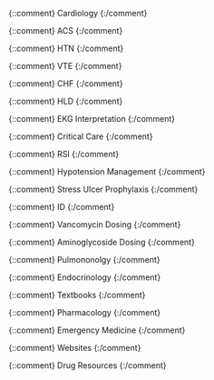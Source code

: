 
{::comment}
Cardiology
{:/comment}

{::comment}
ACS
{:/comment}

[^amsterdam2014]: Amsterdam EA, Wenger NK, Brindis RG, et al. 2014 AHA/ACC Guideline for the Management of Patients With Non–ST-Elevation Acute Coronary Syndromes. Journal of the American College of Cardiology. 2014;64(24):e139-e228. doi:10.1016/j.jacc.2014.09.017

[^ogara2013]: O’Gara PT, Kushner FG, Ascheim DD, et al. 2013 ACCF/AHA Guideline for the Management of ST-Elevation Myocardial Infarction. *Journal of the American College of Cardiology*. 2013;61(4):e78-e140. doi:[10.1016/j.jacc.2012.11.019](https://doi.org/10.1016/j.jacc.2012.11.019)

[^driver2017]: Driver BE, Khalil A, Henry T, Kazmi F, Adil A, Smith SW. A new 4-variable formula to differentiate normal variant ST segment elevation in V2-V4 (early repolarization) from subtle left anterior descending coronary occlusion - Adding QRS amplitude of V2 improves the model. *Journal of Electrocardiology*. 2017;50(5):561-569. doi:[10.1016/j.jelectrocard.2017.04.005](https://doi.org/10.1016/j.jelectrocard.2017.04.005)

[^levine2016]: Levine GN, Bates ER, Bittl JA, et al. 2016 ACC/AHA Guideline Focused Update on Duration of Dual Antiplatelet Therapy in Patients With Coronary Artery Disease. *Journal of the American College of Cardiology*. 2016;68(10):1082-1115. doi:[10.1016/j.jacc.2016.03.513](https://doi.org/10.1016/j.jacc.2016.03.513)

[^smith2012]: Smith SW, Dodd KW, Henry TD, Dvorak DM, Pearce LA. Diagnosis of ST-Elevation Myocardial Infarction in the Presence of Left Bundle Branch Block With the ST-Elevation to S-Wave Ratio in a Modified Sgarbossa Rule. *Annals of Emergency Medicine*. 2012;60(6):766-776. doi:[10.1016/j.annemergmed.2012.07.119](https://doi.org/10.1016/j.annemergmed.2012.07.119)

[^thygesen]: Thygesen K, Alpert JS, Jaffe AS, Simoons ML, Chaitman BR, White HD. Third Universal Definition of Myocardial Infarction. :16.

[^levine2015]: Levine GN, Bates ER, Blankenship JC, et al. 2015 ACC/AHA/SCAI Focused Update on Primary Percutaneous Coronary Intervention for Patients With ST-Elevation Myocardial Infarction. *Journal of the American College of Cardiology*. 2016;67(10):1235-1250. doi:[10.1016/j.jacc.2015.10.005](https://doi.org/10.1016/j.jacc.2015.10.005)

{::comment}
HTN
{:/comment}

[^whelton2018]: Whelton PK, Carey RM, Aronow WS, et al. 2017 ACC/AHA/AAPA/ABC/ACPM/AGS/APhA/ASH/ASPC/NMA/PCNA Guideline for the Prevention, Detection, Evaluation, and Management of High Blood Pressure in Adults. *Journal of the American College of Cardiology*. 2018;71(19):e127-e248. doi:[10.1016/j.jacc.2017.11.006](https://doi.org/10.1016/j.jacc.2017.11.006)

[^benken2018]: Benken ST. ACCP Hypertensive Emergencies. 2018. Available at: https://www.accp.com/docs/bookstore/ccsap/ccsap2018b1_sample.pdf

{::comment}
VTE
{:/comment}

[^kearon2016]: Kearon C, Akl EA, Ornelas J, et al. Antithrombotic Therapy for VTE Disease. Chest. 2016;149(2):315-352. doi:[10.1016/j.chest.2015.11.026](https://doi.org/10.1016/j.chest.2015.11.026)

[^gould2012]: Gould MK, Garcia DA, Wren SM, et al. Prevention of VTE in Nonorthopedic Surgical Patients. Chest. 2012;141(2):e227S-e277S. doi:[10.1378/chest.11-2297](https://doi.org/10.1378/chest.11-2297)

{::comment}
CHF
{:/comment}

[^yancy2013]: Yancy CW, Jessup M, Bozkurt B, et al. 2013 ACCF/AHA Guideline for the Management of Heart Failure: A Report of the American College of Cardiology Foundation/American Heart Association Task Force on Practice Guidelines. *Circulation*. 2013;128(16). doi:[10.1161/CIR.0b013e31829e8776](https://doi.org/10.1161/CIR.0b013e31829e8776)

[^yancy2017]: Yancy CW, Jessup M, Bozkurt B, et al. 2017 ACC/AHA/HFSA Focused Update of the 2013 ACCF/AHA Guideline for the Management of Heart Failure. *Journal of the American College of Cardiology*. 2017;70(6):776-803. doi:[10.1016/j.jacc.2017.04.025

{::comment}
HLD
{:/comment}

[^grundy2018]: Grundy SM, Stone NJ, Bailey AL, et al. 2018 AHA/ACC/AACVPR/AAPA/ABC/ACPM/ADA/AGS/APhA/ASPC/NLA/PCNA Guideline on the Management of Blood Cholesterol. *Journal of the American College of Cardiology*. November 2018. doi:[10.1016/j.jacc.2018.11.003](https://doi.org/10.1016/j.jacc.2018.11.003)

[^jacobson2015]: Jacobson TA, Ito MK, Maki KC, et al. National Lipid Association Recommendations for Patient-Centered Management of Dyslipidemia: Part 1—Full Report. *Journal of Clinical Lipidology*. 2015;9(2):129-169. doi:[10.1016/j.jacl.2015.02.003](https://doi.org/10.1016/j.jacl.2015.02.003)

[^jentzer2015]: Jentzer JC, Coons JC, Link CB, Schmidhofer M. Pharmacotherapy Update on the Use of Vasopressors and Inotropes in the Intensive Care Unit. *Journal of Cardiovascular Pharmacology and Therapeutics*. 2015;20(3):249-260. doi:[10.1177/1074248414559838](https://doi.org/10.1177/1074248414559838)

{::comment}
EKG Interpretation
{:/comment}

[^bmjEKG]: ABCs of Clinical Electrophysiology. BMJ. Section 1-15.

{::comment}
Critical Care
{:/comment}

{::comment}
RSI
{:/comment}

[^stollings]: Stollings JL, Diedrich DA, Oyen LJ, Brown DR. Rapid-Sequence Intubation: A Review of the Process and Considerations When Choosing Medications. *Annals of Pharmacotherapy*. 2014;48(1):62-76. doi:[10.1177/1060028013510488](https://doi.org/10.1177/1060028013510488)

{::comment}
Hypotension Management
{:/comment}

[^weingart2015]: Weingart S. Push-dose pressors for immediate blood pressure control. *Clinical and Experimental Emergency Medicine*. 2015;2(2):131-132. doi:[10.15441/ceem.15.010](https://doi.org/10.15441/ceem.15.010)

[^hollenberg2011]: Hollenberg SM. Vasoactive Drugs in Circulatory Shock. American Journal of Respiratory and Critical Care Medicine. 2011;183(7):847-855. doi:[10.1164/rccm.201006-0972CI](https://doi.org/10.1164/rccm.201006-0972CI)

[^jentzer2015]: Jentzer JC, Coons JC, Link CB, Schmidhofer M. Pharmacotherapy Update on the Use of Vasopressors and Inotropes in the Intensive Care Unit. Journal of Cardiovascular Pharmacology and Therapeutics. 2015;20(3):249-260. doi:[10.1177/1074248414559838](https://doi.org/10.1177/1074248414559838)

[^overgaard2008]: Overgaard CB, Džavík V. Inotropes and Vasopressors: Review of Physiology and Clinical Use in Cardiovascular Disease. Circulation. 2008;118(10):1047-1056. doi:[10.1161/CIRCULATIONAHA.107.728840](https://doi.org/10.1161/CIRCULATIONAHA.107.728840)

{::comment}
Stress Ulcer Prophylaxis
{:/comment}

[^barletta2016]: Barletta JF, Bruno JJ, Buckley MS, Cook DJ. Stress Ulcer Prophylaxis: *Critical Care Medicine*. 2016;44(7):1395-1405. doi:[10.1097/CCM.0000000000001872](https://doi.org/10.1097/CCM.0000000000001872)

[^erstad1999]: Erstad BL, et al. ASHP Therapeutic Guidelines on Stress Ulcer Prophylaxis. 1999.


{::comment}
ID
{:/comment}

{::comment}
Vancomycin Dosing
{:/comment}

[^deryke2009]: Deryke CA, Alexander DP. Optimizing Vancomycin Dosing through Pharmacodynamic Assessment Targeting Area under the Concentration-Time Curve/Minimum Inhibitory Concentration. *Hospital Pharmacy*. 2009;44(9):751-765. doi:[10.1310/hpj4409-751](https://doi.org/10.1310/hpj4409-751)

[^matzkel1984]: Matzke GR, McGory RW, Halstenson CE, Keane WF. Pharmacokinetics of vancomycin in patients with various degrees of renal function. *Antimicrobial Agents and Chemotherapy*. 1984;25(4):433-437. doi:[10.1128/AAC.25.4.433](https://doi.org/10.1128/AAC.25.4.433)

[^rybak2009]: Rybak M, Lomaestro B, Rotschafer JC, et al. Therapeutic monitoring of vancomycin in adult patients: A consensus review of the American Society of Health-System Pharmacists, the Infectious Diseases Society of America, and the Society of Infectious Diseases Pharmacists. *American Journal of Health-System Pharmacy*. 2009;66(1):82-98. doi:[10.2146/ajhp080434](https://doi.org/10.2146/ajhp080434)

{::comment}
Aminoglycoside Dosing
{:/comment}

[^mui2017]: Mui, E. Stanford Health Care Aminoglycoside Dosing Guideline. 2017. [Link](http://med.stanford.edu/bugsanddrugs/dosing-protocols/_jcr_content/main/panel_builder/panel_0/download_2/file.res/Aminoglycoside%20Dosing%20Guide%202017-08-23.pdf)

[^nicolau1995]: Nicolau DP, Freeman CD, Belliveau PP, Nightingale CH, Ross JW, Quintiliani R. Experience with a once-daily aminoglycoside program administered to 2,184 adult patients. *Antimicrobial Agents and Chemotherapy*. 1995;39(3):650-655. doi:[10.1128/AAC.39.3.650](https://doi.org/10.1128/AAC.39.3.650)

{::comment}
Pulmononolgy
{:/comment}

[^goldCOPD]: Vogelmeier C, Agusti A, *et al*. Global Initiative for Chronic Obstructive Lung Disease. [Available Here](https://goldcopd.org/wp-content/uploads/2018/02/WMS-GOLD-2018-Feb-Final-to-print-v2.pdf)


{::comment}
Endocrinology
{:/comment}

[^adaDM2018]: Professional Practice Committee: *Standards of Medical Care in Diabetes—2018*. *Diabetes Care*. 2018;41:S3-S3. doi:[10.2337/dc18-Sppc01](https://doi.org/10.2337/dc18-Sppc01)
[^acceDM2018]: Garber AJ, Abrahamson MJ, Barzilay JI, et al. CONSENSUS STATEMENT BY THE AMERICAN ASSOCIATION OF CLINICAL ENDOCRINOLOGISTS AND AMERICAN COLLEGE OF ENDOCRINOLOGY ON THE COMPREHENSIVE TYPE 2 DIABETES MANAGEMENT ALGORITHM – *2018 EXECUTIVE SUMMARY*. *Endocrine Practice*. 2018;24(1):91-120. doi:[10.4158/CS-2017-0153](https://doi.org/10.4158/CS-2017-0153)

[^adaHGC2004]: Hyperglycemic Crises in Diabetes. *Diabetes Care*. 2004;27(Supplement 1):S94-S102. doi:[10.2337/diacare.27.2007.S94](https://doi.org/10.2337/diacare.27.2007.S94)


{::comment}
Textbooks
{:/comment}

{::comment}
Pharmacology
{:/comment}

[^dipiro]: DiPiro JT, ed. *Pharmacotherapy: A Pathophysiologic Approach*. Tenth edition. New York: McGraw-Hill Education; 2017.

{::comment}
Emergency Medicine
{:/comment}

[^tintinalli]: Tintinalli JE, Stapczynski JS, Ma OJ, Cline D, Meckler GD, Yealy DM, eds. *Tintinalli’s Emergency Medicine: A Comprehensive Study Guide*. Eight edition. New York: McGraw-Hill Education; 2016.

{::comment}
Websites
{:/comment}

{::comment}
Drug Resources
{:/comment}

[^lexi]: Lexi-Drugs. Lexicomp. Wolters Kluwer Health, Inc. Riverwoods, IL. Available at: [http://online.lexi.com](http://online.lexi.com).
